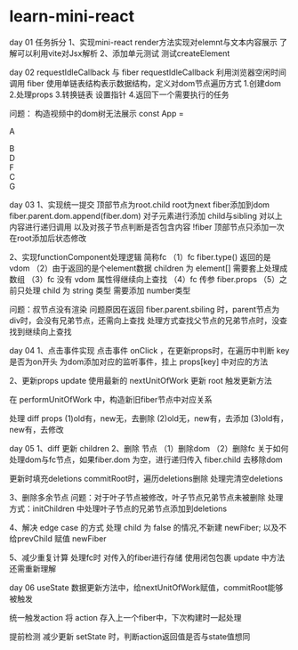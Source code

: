 # learn-mini-react

day 01
任务拆分
1、实现mini-react
  render方法实现对elemnt与文本内容展示
  了解可以利用vite对Jsx解析
2、添加单元测试
 测试createElement

day 02
requestIdleCallback 与 fiber
requestIdleCallback 利用浏览器空闲时间调用
fiber 使用单链表结构表示数据结构，定义对dom节点遍历方式
1.创建dom
2.处理props
3.转换链表 设置指针
4.返回下一个需要执行的任务


问题：
构造视频中的dom树无法展示
const App = <div>A
  <div>B
    <div>D</div>
    <div>F</div>
  </div>
  <div>C
    <div>G</div>
  </div>
</div>

day 03
1、实现统一提交
顶部节点为root.child root为next
fiber添加到dom
fiber.parent.dom.append(fiber.dom)
对子元素进行添加 child与sibling
对以上内容进行递归调用
以及对孩子节点判断是否包含内容
!fiber
顶部节点只添加一次在root添加后状态修改

2、实现functionComponent处理逻辑 简称fc
 （1）fc fiber.type() 返回的是 vdom
 （2）由于返回的是个element数据 children 为 element[] 需要套上处理成数组
 （3）fc 没有 vdom 属性得继续向上查找
 （4）fc 传参 fiber.props
 （5）之前只处理 child 为 string 类型  需要添加 number类型

问题：叔节点没有渲染
问题原因在返回 fiber.parent.sbiling 时，parent节点为div时，会没有兄弟节点，还需向上查找
处理方式查找父节点的兄弟节点时，没查找到继续向上查找


day 04
1、点击事件实现
点击事件 onClick ，在更新props时，在遍历中判断 key 是否为on开头 为dom添加对应的监听事件，挂上 props[key] 中对应的方法

2、更新props
update 使用最新的 nextUnitOfWork 更新 root
触发更新方法

在 performUnitOfWork 中，构造新旧fiber节点中对应关系

处理 diff props
(1)old有，new无，去删除
(2)old无，new有，去添加
(3)old有，new有，去修改

day 05 
1、diff 更新 children
2、删除 节点
（1）删除dom
（2）删除fc
关于如何处理dom与fc节点，如果fiber.dom 为空，进行递归传入 fiber.child 去移除dom

更新时填充deletions
commitRoot时，遍历deletions删除
处理完清空deletions

3、删除多余节点
问题：对于叶子节点被修改，叶子节点兄弟节点未被删除
处理方式：initChildren 中处理叶子节点的兄弟节点添加到deletions

4、解决 edge case 的方式
处理 child 为 false 的情况,不新建 newFiber;
以及不给prevChild 赋值 newFiber

5、减少重复计算
处理fc时 对传入的fiber进行存储
使用闭包包裹 update 中方法
还需重新理解

day 06 
useState
数据更新方法中，给nextUnitOfWork赋值，commitRoot能够被触发

统一触发action
将 action 存入上一个fiber中，下次构建时一起处理

提前检测 减少更新
setState 时，判断action返回值是否与state值想同